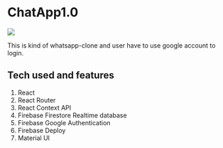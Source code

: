 # ChatApp1.0

![](https://seeklogo.com/images/W/whatsapp-logo-112413FAA7-seeklogo.com.png)



This is kind of whatsapp-clone and user have to use google account to login.


## Tech used and features

1. React
2. React Router
3. React Context API
4. Firebase Firestore Realtime database
5. Firebase Google Authentication
6. Firebase Deploy
7. Material UI

